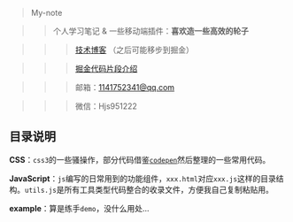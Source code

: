 > My-note

>> 个人学习笔记 & 一些移动端插件：**喜欢造一些高效的轮子**

>>> [技术博客](https://hansen-hjs.github.io/blog/) （之后可能移步到掘金）

>>> [掘金代码片段介绍](https://juejin.cn/post/6844904066418491406) 

>>> 邮箱：1141752341@qq.com

>>> 微信：Hjs951222

## 目录说明

**CSS**：`css3`的一些骚操作，部分代码借鉴[`codepen`](https://codepen.io/)然后整理的一些常用代码。

**JavaScript**：`js`编写的日常用到的功能组件，`xxx.html`对应`xxx.js`这样的目录结构。`utils.js`是所有工具类型代码整合的收录文件，方便我自己复制粘贴用。

**example**：算是练手`demo`，没什么用处...
